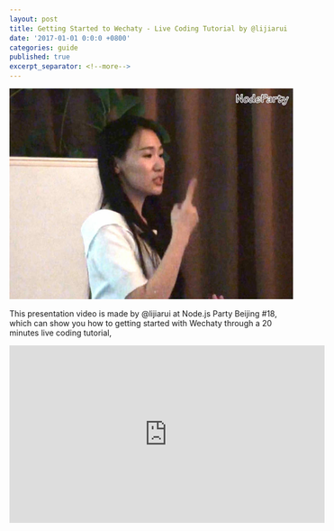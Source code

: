 ```yaml
---
layout: post
title: Getting Started to Wechaty - Live Coding Tutorial by @lijiarui
date: '2017-01-01 0:0:0 +0800'
categories: guide
published: true
excerpt_separator: <!--more-->
---
```

![Lijiarui Speech][ruirui-speech-nodejs-image]

This presentation video is made by @lijiarui at Node.js Party Beijing #18, which can show you how to getting started with Wechaty through a 20 minutes live coding tutorial, 

<!--more-->

<iframe width="560" height="315" src="https://www.youtube.com/embed/pF3PT6Q686c" frameborder="0" allowfullscreen></iframe>

[ruirui-speech-nodejs-image]: /download/2017/lijiarui-speech-nodejs.jpg
